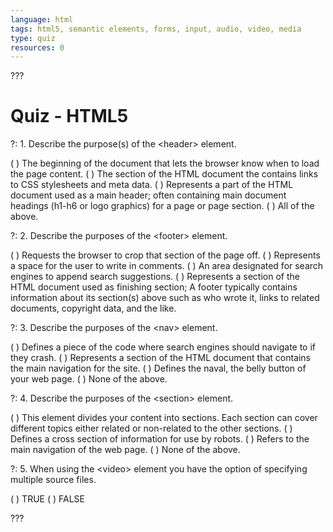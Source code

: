 ```yaml
---
language: html
tags: html5, semantic elements, forms, input, audio, video, media
type: quiz
resources: 0
---
```


???

# Quiz - HTML5

?: 1. Describe the purpose(s) of the &lt;header&gt; element.

( ) The beginning of the document that lets the browser know when to load the page content.
( ) The section of the HTML document the contains links to CSS stylesheets and meta data.
( ) Represents a part of the HTML document used as a main header; often containing main document headings (h1-h6 or logo graphics) for a page or page section.
( ) All of the above.

?: 2. Describe the purposes of the &lt;footer&gt; element.

( ) Requests the browser to crop that section of the page off.
( ) Represents a space for the user to write in comments.
( ) An area designated for search engines to append search suggestions.
( ) Represents a section of the HTML document used as finishing section; A footer typically contains information about its section(s) above such as who wrote it, links to related documents, copyright data, and the like. 

?: 3. Describe the purposes of the &lt;nav&gt; element.

( ) Defines a piece of the code where search engines should navigate to if they crash.
( ) Represents a section of the HTML document that contains the main navigation for the site.
( ) Defines the naval, the belly button of your web page.
( ) None of the above.

?: 4. Describe the purposes of the &lt;section&gt; element.

( ) This element divides your content into sections. Each section can cover different topics either related or non-related to the other sections.
( ) Defines a cross section of information for use by robots.
( ) Refers to the main navigation of the web page.
( ) None of the above.

?: 5. When using the &lt;video&gt; element you have the option of specifying multiple source files.

( ) TRUE
( ) FALSE

???